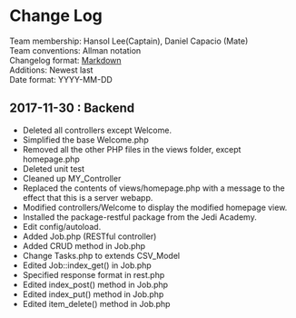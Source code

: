 # Change Log
Team membership: Hansol Lee(Captain), Daniel Capacio (Mate)  
Team conventions: Allman notation  
Changelog format: [Markdown](https://github.com/adam-p/markdown-here/wiki/Markdown-Cheatsheet)  
Additions: Newest last  
Date format: YYYY-MM-DD

## 2017-11-30 : Backend  
-  Deleted all controllers except Welcome.
-  Simplified the base Welcome.php
-  Removed all the other PHP files in the views folder, except homepage.php
-  Deleted unit test
-  Cleaned up MY_Controller
-  Replaced the contents of views/homepage.php with a message to the effect that this is a server webapp.
-  Modified controllers/Welcome to display the modified homepage view.
-  Installed the package-restful package from the Jedi Academy.
-  Edit config/autoload. 
-  Added Job.php (RESTful controller)
-  Added CRUD method in Job.php
-  Change Tasks.php to extends CSV_Model
-  Edited Job::index_get() in Job.php
-  Specified response format in rest.php
-  Edited index_post() method in Job.php
-  Edited index_put() method in Job.php
-  Edited item_delete() method in Job.php
